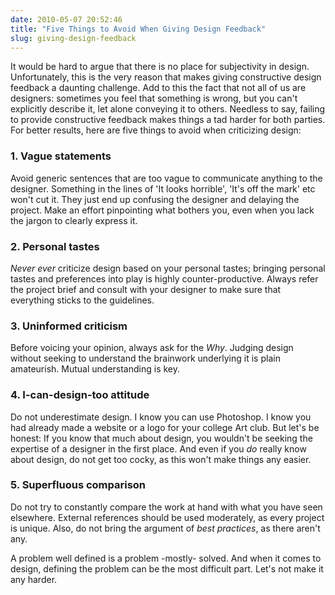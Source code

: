 ```yaml
---
date: 2010-05-07 20:52:46
title: "Five Things to Avoid When Giving Design Feedback"
slug: giving-design-feedback
---
```


It would be hard to argue that there is no place for subjectivity in design. Unfortunately, this is the very reason that makes giving constructive design feedback a daunting challenge. Add to this the fact that not all of us are designers: sometimes you feel that something is wrong, but you can't explicitly describe it, let alone conveying it to others. Needless to say, failing to provide constructive feedback makes things a tad harder for both parties. For better results, here are five things to avoid when criticizing design:

### 1. Vague statements

Avoid generic sentences that are too vague to communicate anything to the designer. Something in the lines of 'It looks horrible', 'It's off the mark' etc won't cut it. They just end up confusing the designer and delaying the project. Make an effort pinpointing what bothers you, even when you lack the jargon to clearly express it.

### 2. Personal tastes

_Never ever_ criticize design based on your personal tastes; bringing personal tastes and preferences into play is highly counter-productive. Always refer the project brief and consult with your designer to make sure that everything sticks to the guidelines.

### 3. Uninformed criticism

Before voicing your opinion, always ask for the _Why_. Judging design without seeking to understand the brainwork underlying it is plain amateurish. Mutual understanding is key.

### 4. I-can-design-too attitude

Do not underestimate design. I know you can use Photoshop. I know you had already made a website or a logo for your college Art club. But let's be honest: If you know that much about design, you wouldn't be seeking the expertise of a designer in the first place. And even if you _do_ really know about design, do not get too cocky, as this won't make things any easier.

### 5. Superfluous comparison

Do not try to constantly compare the work at hand with what you have seen elsewhere. External references should be used moderately, as every project is unique.  Also, do not bring the argument of _best practices_, as there aren't any.

A problem well defined is a problem -mostly- solved. And when it comes to design, defining the problem can be the most difficult part. Let's not make it any harder.
